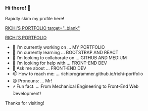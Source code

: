 ### Hi there! 👋

Rapidly skim my profile here!

<a href="https://richiprogrammer.github.io/richi-portfolio/">RICHI'S PORTFOLIO target="_blank"</a>

[RICHI´S PORTFOLIO](https://richiprogrammer.github.io/richi-portfolio/ "Visit Richi's Portfolio!")

- 🔭 I’m currently working on ... MY PORTFOLIO
- 🌱 I’m currently learning ... BOOTSTRAP AND REACT
- 👯 I’m looking to collaborate on ... GITHUB AND MEDIUM
- 🤔 I’m looking for help with ... FRONT-END DEV
- 💬 Ask me about ... FRONT-END DEV
- 📫 How to reach me: ... richiprogrammer.github.io/richi-portfolio
- 😄 Pronouns: ... Mr!
- ⚡ Fun fact:  ... From Mechanical Engineering to Front-End Web Development!


Thanks for visiting!
